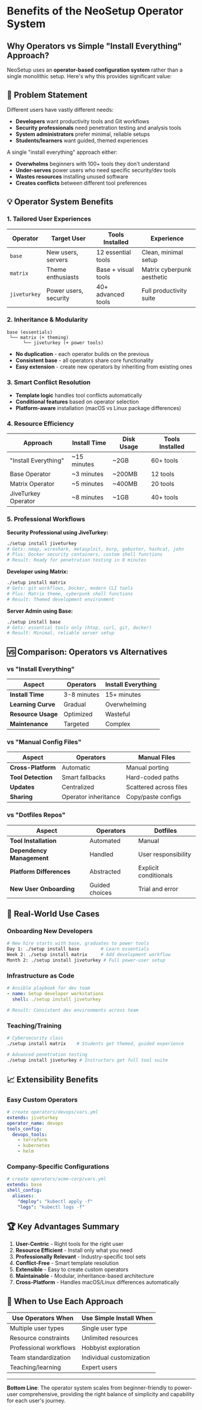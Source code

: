 # Benefits of the NeoSetup Operator System

## Why Operators vs Simple "Install Everything" Approach?

NeoSetup uses an **operator-based configuration system** rather than a single monolithic setup.
Here's why this provides significant value:

## 🎯 Problem Statement

Different users have vastly different needs:

- **Developers** want productivity tools and Git workflows
- **Security professionals** need penetration testing and analysis tools
- **System administrators** prefer minimal, reliable setups
- **Students/learners** want guided, themed experiences

A single "install everything" approach either:

- **Overwhelms** beginners with 100+ tools they don't understand
- **Under-serves** power users who need specific security/dev tools
- **Wastes resources** installing unused software
- **Creates conflicts** between different tool preferences

## 💡 Operator System Benefits

### 1. **Tailored User Experiences**

| Operator     | Target User           | Tools Installed     | Experience                 |
|--------------|-----------------------|---------------------|----------------------------|
| `base`       | New users, servers    | 12 essential tools  | Clean, minimal setup       |
| `matrix`     | Theme enthusiasts     | Base + visual tools | Matrix cyberpunk aesthetic |
| `jiveturkey` | Power users, security | 40+ advanced tools  | Full productivity suite    |

### 2. **Inheritance & Modularity**

```text
base (essentials)
 └── matrix (+ theming)
      └── jiveturkey (+ power tools)
```

- **No duplication** - each operator builds on the previous
- **Consistent base** - all operators share core functionality
- **Easy extension** - create new operators by inheriting from existing ones

### 3. **Smart Conflict Resolution**

- **Template logic** handles tool conflicts automatically
- **Conditional features** based on operator selection
- **Platform-aware** installation (macOS vs Linux package differences)

### 4. **Resource Efficiency**

| Approach             | Install Time | Disk Usage | Tools Installed |
|----------------------|--------------|------------|-----------------|
| "Install Everything" | ~15 minutes  | ~2GB       | 60+ tools       |
| Base Operator        | ~3 minutes   | ~200MB     | 12 tools        |
| Matrix Operator      | ~5 minutes   | ~400MB     | 20 tools        |
| JiveTurkey Operator  | ~8 minutes   | ~1GB       | 40+ tools       |

### 5. **Professional Workflows**

**Security Professional using JiveTurkey:**

```bash
./setup install jiveturkey
# Gets: nmap, wireshark, metasploit, burp, gobuster, hashcat, john
# Plus: Docker security containers, custom shell functions
# Result: Ready for penetration testing in 8 minutes
```

**Developer using Matrix:**

```bash
./setup install matrix  
# Gets: git workflows, Docker, modern CLI tools
# Plus: Matrix theme, cyberpunk shell functions
# Result: Themed development environment
```

**Server Admin using Base:**

```bash
./setup install base
# Gets: essential tools only (htop, curl, git, docker)
# Result: Minimal, reliable server setup
```

## 🆚 Comparison: Operators vs Alternatives

### vs "Install Everything"

| Aspect             | Operators   | Install Everything |
|--------------------|-------------|--------------------|
| **Install Time**   | 3-8 minutes | 15+ minutes        |
| **Learning Curve** | Gradual     | Overwhelming       |
| **Resource Usage** | Optimized   | Wasteful           |
| **Maintenance**    | Targeted    | Complex            |

### vs "Manual Config Files"

| Aspect             | Operators            | Manual Files           |
|--------------------|----------------------|------------------------|
| **Cross-Platform** | Automatic            | Manual porting         |
| **Tool Detection** | Smart fallbacks      | Hard-coded paths       |
| **Updates**        | Centralized          | Scattered across files |
| **Sharing**        | Operator inheritance | Copy/paste configs     |

### vs "Dotfiles Repos"

| Aspect                    | Operators      | Dotfiles              |
|---------------------------|----------------|-----------------------|
| **Tool Installation**     | Automated      | Manual                |
| **Dependency Management** | Handled        | User responsibility   |
| **Platform Differences**  | Abstracted     | Explicit conditionals |
| **New User Onboarding**   | Guided choices | Trial and error       |

## 🎨 Real-World Use Cases

### **Onboarding New Developers**

```bash
# New hire starts with base, graduates to power tools
Day 1: ./setup install base        # Learn essentials
Week 2: ./setup install matrix     # Add development workflow  
Month 2: ./setup install jiveturkey # Full power-user setup
```

### **Infrastructure as Code**

```yaml
# Ansible playbook for dev team
- name: Setup developer workstations
  shell: ./setup install jiveturkey

# Result: Consistent dev environments across team
```

### **Teaching/Training**

```bash
# Cybersecurity class
./setup install matrix    # Students get themed, guided experience

# Advanced penetration testing
./setup install jiveturkey # Instructors get full tool suite
```

## 📈 Extensibility Benefits

### Easy Custom Operators

```yaml
# create operators/devops/vars.yml
extends: jiveturkey
operator_name: devops
tools_config:
  devops_tools:
    - terraform
    - kubernetes
    - helm
```

### Company-Specific Configurations

```yaml
# create operators/acme-corp/vars.yml  
extends: base
shell_config:
  aliases:
    "deploy": "kubectl apply -f"
    "logs": "kubectl logs -f"
```

## 🏆 Key Advantages Summary

1. **User-Centric** - Right tools for the right user
2. **Resource Efficient** - Install only what you need
3. **Professionally Relevant** - Industry-specific tool sets
4. **Conflict-Free** - Smart template resolution
5. **Extensible** - Easy to create custom operators
6. **Maintainable** - Modular, inheritance-based architecture
7. **Cross-Platform** - Handles macOS/Linux differences automatically

## 🤔 When to Use Each Approach

| Use Operators When     | Use Simple Install When  |
|------------------------|--------------------------|
| Multiple user types    | Single user type         |
| Resource constraints   | Unlimited resources      |
| Professional workflows | Hobbyist exploration     |
| Team standardization   | Individual customization |
| Teaching/learning      | Expert users             |

---

**Bottom Line**: The operator system scales from beginner-friendly to power-user comprehensive,
providing the right balance of simplicity and capability for each user's journey.

